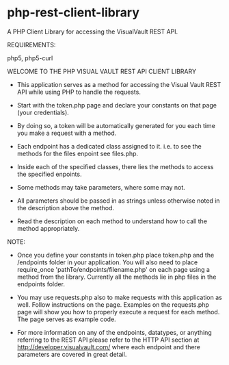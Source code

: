 # php-rest-client-library
A PHP Client Library for accessing the VisualVault REST API. 

REQUIREMENTS:

php5, php5-curl

WELCOME TO THE PHP VISUAL VAULT REST API CLIENT LIBRARY

* This application serves as a method for accessing the Visual Vault REST API while using PHP to handle the requests.

* Start with the token.php page and declare your constants on that page (your credentials). 

* By doing so, a token will be automatically generated for you each time you make a request with a method.

* Each endpoint has a dedicated class assigned to it. i.e. to see the methods for the files enpoint see files.php.

* Inside each of the specified classes, there lies the methods to access the specified enpoints. 

* Some methods may take parameters, where some may not. 

* All parameters should be passed in as strings unless otherwise noted in the description above the method.  

* Read the description on each method to understand how to call the method appropriately.

NOTE:

* Once you define your constants in token.php place token.php and the /endpoints folder in your application. 
You will also need to place require_once 'pathTo/endpoints/filename.php' on each page using a method from the library. 
Currently all the methods lie in php files in the endpoints folder.

* You may use requests.php also to make requests with this application as well. Follow instructions on the page. 
Examples on the requests.php page will show you how to properly execute a request for each method. The page serves
as example code. 

* For more information on any of the endpoints, datatypes, or anything referring to the REST API please refer
to the HTTP API section at http://developer.visualvault.com/ where each endpoint and there parameters are
covered in great detail.
